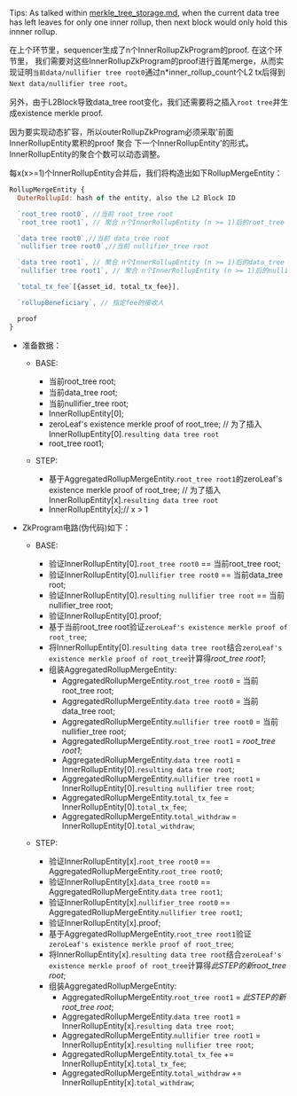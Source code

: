 Tips: As talked within [merkle_tree_storage.md](./merkle_tree_storage.md#switch-to-new-data-tree), when the current data tree has left leaves for only one inner rollup, then next block would only hold this innner rollup.

在上个环节里，sequencer生成了n个InnerRollupZkProgram的proof. 在这个环节里， 我们需要对这些InnerRollupZkProgram的proof进行首尾merge，从而实现证明`当前data/nullifier tree root0`通过n*inner_rollup_count个L2 tx后得到`Next data/nullifier tree root`。

另外，由于L2Block导致data_tree root变化，我们还需要将之插入`root tree`并生成existence merkle proof.

因为要实现动态扩容，所以outerRollupZkProgram必须采取'前面InnerRollupEntity累积的proof 聚合 下一个InnerRollupEntity'的形式。InnerRollupEntity的聚合个数可以动态调整。

每x(x>=1)个InnerRollupEntity合并后，我们将构造出如下RollupMergeEntity：
```js
RollupMergeEntity {
  OuterRollupId: hash of the entity, also the L2 Block ID

  `root_tree root0`, //当前 root_tree root
  `root_tree root1`, // 聚合 n个InnerRollupEntity (n >= 1)后的root_tree root

  `data tree root0`,//当前 data_tree root
  `nullifier tree root0`,//当前 nullifier_tree root

  `data tree root1`, // 聚合 n个InnerRollupEntity (n >= 1)后的data_tree root
  `nullifier tree root1`, // 聚合 n个InnerRollupEntity (n >= 1)后的nullifier_tree root

  `total_tx_fee`[{asset_id, total_tx_fee}],

  `rollupBeneficiary`, // 指定fee的接收人

  proof
}
```

* 准备数据：
  * BASE:
    * 当前root_tree root;
    * 当前data_tree root;
    * 当前nullifier_tree root;
    * InnerRollupEntity[0];
    * zeroLeaf's existence merkle proof of root_tree; // 为了插入InnerRollupEntity[0].`resulting data tree root`
    * root_tree root1;

  * STEP:
    * 基于AggregatedRollupMergeEntity.`root_tree root1`的zeroLeaf's existence merkle proof of root_tree; // 为了插入InnerRollupEntity[x].`resulting data tree root`
    * InnerRollupEntity[x];// x > 1

* ZkProgram电路(伪代码)如下：
  * BASE:
    * 验证InnerRollupEntity[0].`root_tree root0` == 当前root_tree root;
    * 验证InnerRollupEntity[0].`nullifier tree root0` == 当前data_tree root;
    * 验证InnerRollupEntity[0].`resulting nullifier tree root` == 当前nullifier_tree root;
    * 验证InnerRollupEntity[0].proof;
    * 基于当前root_tree root验证`zeroLeaf's existence merkle proof of root_tree`;
    * 将InnerRollupEntity[0].`resulting data tree root`结合`zeroLeaf's existence merkle proof of root_tree`计算得*root_tree root1*;
    * 组装AggregatedRollupMergeEntity:
      * AggregatedRollupMergeEntity.`root_tree root0` = 当前root_tree root;
      * AggregatedRollupMergeEntity.`data tree root0` = 当前data_tree root;
      * AggregatedRollupMergeEntity.`nullifier tree root0` = 当前nullifier_tree root;
      * AggregatedRollupMergeEntity.`root_tree root1` = *root_tree root1*;
      * AggregatedRollupMergeEntity.`data tree root1` = InnerRollupEntity[0].`resulting data tree root`;
      * AggregatedRollupMergeEntity.`nullifier tree root1` = InnerRollupEntity[0].`resulting nullifier tree root`;
      * AggregatedRollupMergeEntity.`total_tx_fee` = InnerRollupEntity[0].`total_tx_fee`;
      * AggregatedRollupMergeEntity.`total_withdraw` = InnerRollupEntity[0].`total_withdraw`;

  * STEP:
    * 验证InnerRollupEntity[x].`root_tree root0` == AggregatedRollupMergeEntity.`root_tree root0`;  
    * 验证InnerRollupEntity[x].`data_tree root0` == AggregatedRollupMergeEntity.`data tree root1`;
    * 验证InnerRollupEntity[x].`nullifier_tree root0` == AggregatedRollupMergeEntity.`nullifier tree root1`;
    * 验证InnerRollupEntity[x].proof;
    * 基于AggregatedRollupMergeEntity.`root_tree root1`验证`zeroLeaf's existence merkle proof of root_tree`;
    * 将InnerRollupEntity[x].`resulting data tree root`结合`zeroLeaf's existence merkle proof of root_tree`计算得*此STEP的新root_tree root*;
    * 组装AggregatedRollupMergeEntity:
      * AggregatedRollupMergeEntity.`root_tree root1` = *此STEP的新root_tree root*;
      * AggregatedRollupMergeEntity.`data tree root1` = InnerRollupEntity[x].`resulting data tree root`;
      * AggregatedRollupMergeEntity.`nullifier tree root1` = InnerRollupEntity[x].`resulting nullifier tree root`;
      * AggregatedRollupMergeEntity.`total_tx_fee` += InnerRollupEntity[x].`total_tx_fee`;
      * AggregatedRollupMergeEntity.`total_withdraw` += InnerRollupEntity[x].`total_withdraw`;



